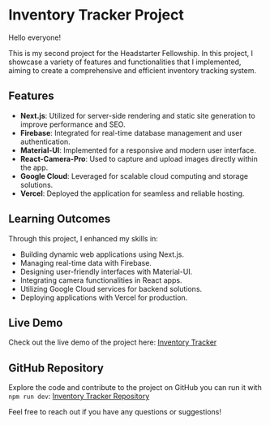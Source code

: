 
# Inventory Tracker Project

Hello everyone!

This is my second project for the Headstarter Fellowship. In this project, I showcase a variety of features and functionalities that I implemented, aiming to create a comprehensive and efficient inventory tracking system.

## Features

- **Next.js**: Utilized for server-side rendering and static site generation to improve performance and SEO.
- **Firebase**: Integrated for real-time database management and user authentication.
- **Material-UI**: Implemented for a responsive and modern user interface.
- **React-Camera-Pro**: Used to capture and upload images directly within the app.
- **Google Cloud**: Leveraged for scalable cloud computing and storage solutions.
- **Vercel**: Deployed the application for seamless and reliable hosting.

## Learning Outcomes

Through this project, I enhanced my skills in:
- Building dynamic web applications using Next.js.
- Managing real-time data with Firebase.
- Designing user-friendly interfaces with Material-UI.
- Integrating camera functionalities in React apps.
- Utilizing Google Cloud services for backend solutions.
- Deploying applications with Vercel for production.

## Live Demo

Check out the live demo of the project here:
[Inventory Tracker](https://inventory-tracker-ruddy.vercel.app)

## GitHub Repository

Explore the code and contribute to the project on GitHub you can run it with `npm run dev`:
[Inventory Tracker Repository](https://github.com/hanahassan/inventory_tracker)

Feel free to reach out if you have any questions or suggestions!
